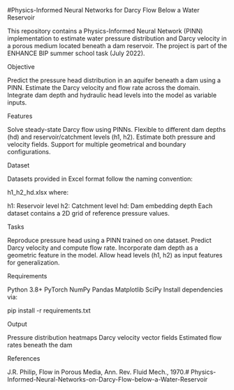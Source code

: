#Physics-Informed Neural Networks for Darcy Flow Below a Water Reservoir

This repository contains a Physics-Informed Neural Network (PINN) implementation to estimate water pressure distribution and Darcy velocity in a porous medium located beneath a dam reservoir. The project is part of the ENHANCE BIP summer school task (July 2022).

Objective

Predict the pressure head distribution in an aquifer beneath a dam using a PINN.
Estimate the Darcy velocity and flow rate across the domain.
Integrate dam depth and hydraulic head levels into the model as variable inputs.

Features

Solve steady-state Darcy flow using PINNs.
Flexible to different dam depths (hd) and reservoir/catchment levels (h1, h2).
Estimate both pressure and velocity fields.
Support for multiple geometrical and boundary configurations.

Dataset

Datasets provided in Excel format follow the naming convention:

h1_h2_hd.xlsx
where:

h1: Reservoir level
h2: Catchment level
hd: Dam embedding depth
Each dataset contains a 2D grid of reference pressure values.

Tasks

Reproduce pressure head using a PINN trained on one dataset.
Predict Darcy velocity and compute flow rate.
Incorporate dam depth as a geometric feature in the model.
Allow head levels (h1, h2) as input features for generalization.

Requirements

Python 3.8+
PyTorch
NumPy
Pandas
Matplotlib
SciPy
Install dependencies via:

pip install -r requirements.txt

 Output

Pressure distribution heatmaps
Darcy velocity vector fields
Estimated flow rates beneath the dam

References

J.R. Philip, Flow in Porous Media, Ann. Rev. Fluid Mech., 1970.# Physics-Informed-Neural-Networks-on-Darcy-Flow-below-a-Water-Reservoir
